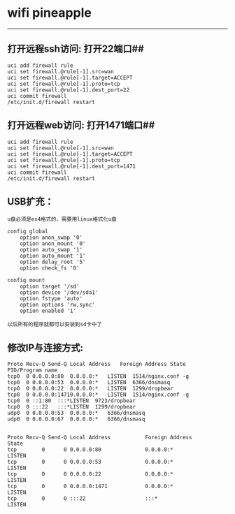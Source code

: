 
# wifi pineapple #

---------

## 打开远程ssh访问: 打开22端口##

    uci add firewall rule
    uci set firewall.@rule[-1].src=wan
    uci set firewall.@rule[-1].target=ACCEPT
    uci set firewall.@rule[-1].proto=tcp
    uci set firewall.@rule[-1].dest_port=22
    uci commit firewall
    /etc/init.d/firewall restart

## 打开远程web访问: 打开1471端口##

    uci add firewall rule
    uci set firewall.@rule[-1].src=wan
    uci set firewall.@rule[-1].target=ACCEPT
    uci set firewall.@rule[-1].proto=tcp
    uci set firewall.@rule[-1].dest_port=1471
    uci commit firewall
    /etc/init.d/firewall restart


## USB扩充： ##

	u盘必须是ex4格式的，需要用linux格式化u盘
	
	config global
		option anon_swap '0'
		option anon_mount '0'
		option auto_swap '1'
		option auto_mount '1'
		option delay_root '5'
		option check_fs '0'

	config mount
		option target '/sd'
		option device '/dev/sda1'
		option fstype 'auto'
		option options 'rw,sync'
		option enabled '1'

	以后所有的程序就都可以安装到sd卡中了

## 修改IP与连接方式: ##

	Proto Recv-Q Send-Q Local Address   Foreign Address State   PID/Program name
	tcp0  0 0.0.0.0:80  0.0.0.0:*   LISTEN  1514/nginx.conf -g
	tcp0  0 0.0.0.0:53  0.0.0.0:*   LISTEN  6366/dnsmasq
	tcp0  0 0.0.0.0:22  0.0.0.0:*   LISTEN  1299/dropbear
	tcp0  0 0.0.0.0:14710.0.0.0:*   LISTEN  1514/nginx.conf -g
	tcp0  0 ::1:80  :::*LISTEN  9723/dropbear
	tcp0  0 :::22   :::*LISTEN  1299/dropbear
	udp0  0 0.0.0.0:53  0.0.0.0:*   6366/dnsmasq
	udp0  0 0.0.0.0:67  0.0.0.0:*   6366/dnsmasq


	Proto Recv-Q Send-Q Local Address           Foreign Address         State
	tcp        0      0 0.0.0.0:80              0.0.0.0:*               LISTEN
	tcp        0      0 0.0.0.0:53              0.0.0.0:*               LISTEN
	tcp        0      0 0.0.0.0:22              0.0.0.0:*               LISTEN
	tcp        0      0 0.0.0.0:1471            0.0.0.0:*               LISTEN
	tcp        0      0 :::22                   :::*                    LISTEN
